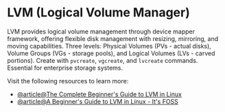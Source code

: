 # LVM (Logical Volume Manager)

LVM provides logical volume management through device mapper framework, offering flexible disk management with resizing, mirroring, and moving capabilities. Three levels: Physical Volumes (PVs - actual disks), Volume Groups (VGs - storage pools), and Logical Volumes (LVs - carved portions). Create with `pvcreate`, `vgcreate`, and `lvcreate` commands. Essential for enterprise storage systems.

Visit the following resources to learn more:

- [@article@The Complete Beginner's Guide to LVM in Linux](https://linuxhandbook.com/lvm-guide/)
- [@article@A Beginner's Guide to LVM in Linux - It's FOSS](https://itsfoss.com/lvm-guide/)